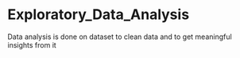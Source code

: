 # Exploratory_Data_Analysis
Data analysis is done on dataset to clean data and to get meaningful insights from it
